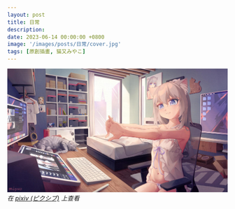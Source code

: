 ```yaml
---
layout: post
title: 日常
description: 
date: 2023-06-14 00:00:00 +0800
image: '/images/posts/日常/cover.jpg'
tags: [原創插畫, 猫又みやこ]
---
```


<div class="gallery-box">
  <div class="gallery">
    <img src="/images/posts/日常/109006777_p0.jpg" loading="lazy">
  </div>
  <em>在 <a href="https://www.pixiv.net/artworks/109006777">pixiv (ピクシブ)</a> 上查看</em>
</div>